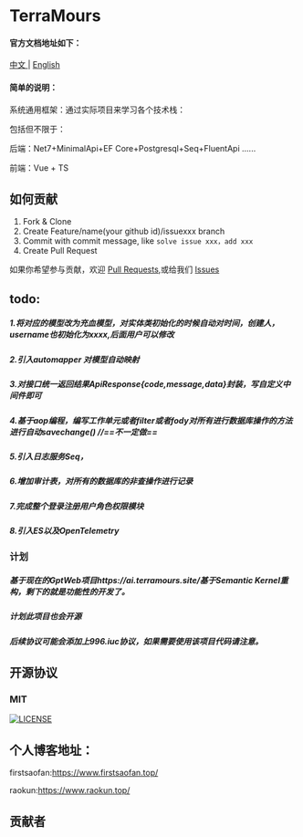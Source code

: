 # TerraMours

#### 官方文档地址如下：

[中文 ](https://terramours.site/)| [English](https://terramours.site/en/)

#### 简单的说明：

系统通用框架：通过实际项目来学习各个技术栈：

包括但不限于：

后端：Net7+MinimalApi+EF Core+Postgresql+Seq+FluentApi ......

前端：Vue + TS

## 如何贡献

1. Fork & Clone
2. Create Feature/name(your github id)/issuexxx branch
3. Commit with commit message, like `solve issue xxx，add xxx`
4. Create Pull Request

如果你希望参与贡献，欢迎 [Pull Requests](https://github.com/firstsaofan/TerraMours/pulls),或给我们 [Issues](https://github.com/firstsaofan/TerraMours/issues)



## todo:

##### 1.将对应的模型改为充血模型，对实体类初始化的时候自动对时间，创建人，username也初始化为xxxx,后面用户可以修改

##### 2.引入automapper 对模型自动映射

##### 3.对接口统一返回结果ApiResponse{code,message,data}封装，写自定义中间件即可

##### 4.基于aop编程，编写工作单元或者filter或者fody对所有进行数据库操作的方法进行自动savechange() //==不一定做==

##### 5.引入日志服务Seq，

##### 6.增加审计表，对所有的数据库的非查操作进行记录

##### 7.完成整个登录注册用户角色权限模块

##### 8.引入ES以及OpenTelemetry

### 计划

##### 基于现在的GptWeb项目https://ai.terramours.site/基于Semantic Kernel重构，剩下的就是功能性的开发了。

##### 计划此项目也会开源

##### 后续协议可能会添加上996.iuc协议，如果需要使用该项目代码请注意。

## 开源协议

### MIT

[![LICENSE](https://camo.githubusercontent.com/8e53c4e75f0baf3b1cb6815fef6dc3648d0bb6b0d5fcda5a82a88b678893caf8/68747470733a2f2f696d672e736869656c64732e696f2f62616467652f6c6963656e73652d416e74692532303939362d626c75652e7376673f7374796c653d666c61742d737175617265)](https://github.com/996icu/996.ICU/blob/master/LICENSE) 

## 个人博客地址：

firstsaofan:https://www.firstsaofan.top/

raokun:https://www.raokun.top/



## 贡献者


